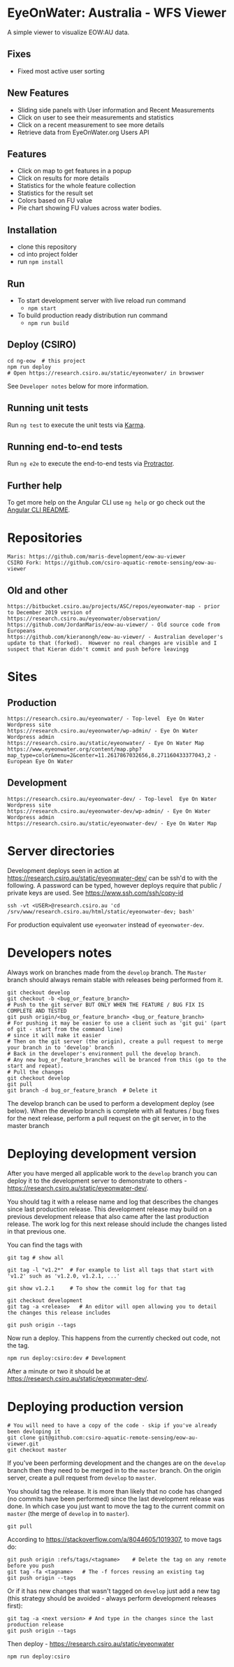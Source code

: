 # EyeOnWater: Australia - WFS Viewer

A simple viewer to visualize EOW:AU data.

## Fixes
- Fixed most active user sorting

## New Features
- Sliding side panels with User information and Recent Measurements
- Click on user to see their measurements and statistics
- Click on a recent measurement to see more details
- Retrieve data from EyeOnWater.org Users API

## Features
- Click on map to get features in a popup
- Click on results for more details
- Statistics for the whole feature collection
- Statistics for the result set
- Colors based on FU value
- Pie chart showing FU values across water bodies.

## Installation
- clone this repository
- cd into project folder
- run `npm install`

## Run
- To start development server with live reload run command
  - `npm start`
- To build production ready distribution run command
  - `npm run build`
  
## Deploy (CSIRO)

    cd ng-eow  # this project
    npm run deploy
    # Open https://research.csiro.au/static/eyeonwater/ in browswer

See `Developer notes` below for more information.

## Running unit tests

Run `ng test` to execute the unit tests via [Karma](https://karma-runner.github.io).

## Running end-to-end tests

Run `ng e2e` to execute the end-to-end tests via [Protractor](http://www.protractortest.org/).

## Further help

To get more help on the Angular CLI use `ng help` or go check out the [Angular CLI README](https://github.com/angular/angular-cli/blob/master/README.md).

# Repositories

    Maris: https://github.com/maris-development/eow-au-viewer
    CSIRO Fork: https://github.com/csiro-aquatic-remote-sensing/eow-au-viewer

## Old and other

    https://bitbucket.csiro.au/projects/ASC/repos/eyeonwater-map - prior to December 2019 version of https://research.csiro.au/eyeonwater/observation/
    https://github.com/JordanMaris/eow-au-viewer/ - Old source code from Europeans
    https://github.com/kieranongh/eow-au-viewer/ - Australian developer's update to that (forked).  However no real changes are visible and I suspect that Kieran didn't commit and push before leavingg

# Sites
## Production

    https://research.csiro.au/eyeonwater/ - Top-level  Eye On Water Wordpress site
    https://research.csiro.au/eyeonwater/wp-admin/ - Eye On Water Wordpress admin
    https://research.csiro.au/static/eyeonwater/ - Eye On Water Map
    https://www.eyeonwater.org/content/map.php?map_type=color&menu=2&center=11.2617867032656,8.271160433377043,2 - European Eye On Water

## Development

    https://research.csiro.au/eyeonwater-dev/ - Top-level  Eye On Water Wordpress site
    https://research.csiro.au/eyeonwater-dev/wp-admin/ - Eye On Water Wordpress admin
    https://research.csiro.au/static/eyeonwater-dev/ - Eye On Water Map

# Server directories

Development deploys seen in action at https://research.csiro.au/static/eyeonwater-dev/ can be ssh'd to with the following.  A password can be typed, however deploys require that public / private keys are used.  See https://www.ssh.com/ssh/copy-id
    
    ssh -vt <USER>@research.csiro.au 'cd /srv/www/research.csiro.au/html/static/eyeonwater-dev; bash'

For production equivalent use `eyeonwater` instead of `eyeonwater-dev`.

# Developers notes

Always work on branches made from the `develop` branch.  The `Master` branch should always remain stable with releases being performed from it.

    git checkout develop
    git checkout -b <bug_or_feature_branch>
    # Push to the git server BUT ONLY WHEN THE FEATURE / BUG FIX IS COMPLETE AND TESTED
    git push origin/<bug_or_feature_branch> <bug_or_feature_branch>
    # For pushing it may be easier to use a client such as 'git gui' (part of git - start from the command line)
    # since it will make it easier
    # Then on the git server (the origin), create a pull request to merge your branch in to 'develop' branch
    # Back in the developer's environment pull the develop branch.  
    # Any new bug_or_feature_branches will be branced from this (go to the start and repeat).  
    # Pull the changes
    git checkout develop
    git pull
    git branch -d bug_or_feature_branch  # Delete it

The develop branch can be used to perform a development deploy (see below). When the develop branch is complete with all features / bug fixes for the next release,  perform a pull request on the git server, in to the master branch

# Deploying development version

After you have merged all applicable work to the `develop` branch you can deploy it to the development server to demonstrate to others - https://research.csiro.au/static/eyeonwater-dev/.

You should tag it with a release name and log that describes the changes since last production release.  This development release may build on a previous development release that also came after the last production release.  The work log for this next release should include the changes listed in that previous one.

You can find the tags with 

    git tag # show all
    
    git tag -l "v1.2*"  # For example to list all tags that start with 'v1.2' such as 'v1.2.0, v1.2.1, ...'
    
    git show v1.2.1     # To show the commit log for that tag

    git checkout development
    git tag -a <release>   # An editor will open allowing you to detail the changes this release includes
    
    git push origin --tags
    
Now run a deploy.  This happens from the currently checked out code, not the tag.

    npm run deploy:csiro:dev # Development

After a minute or two it should be at https://research.csiro.au/static/eyeonwater-dev/.

# Deploying production version

    # You will need to have a copy of the code - skip if you've already been devloping it
    git clone git@github.com:csiro-aquatic-remote-sensing/eow-au-viewer.git
    git checkout master

If you've been performing development and the changes are on the `develop` branch then they need to be merged in to the `master` branch.  On the origin server, create a pull request from `develop` to `master`.
  
You should tag the release.  It is more than likely that no code has changed (no commits have been performed) since the last development release was done.  In which case you just want to move the tag to the current commit on `master` (the merge of `develop` in to `master`).

    git pull

According to https://stackoverflow.com/a/8044605/1019307, to move tags do:

    git push origin :refs/tags/<tagname>    # Delete the tag on any remote before you push
    git tag -fa <tagname>   # The -f forces reusing an existing tag
    git push origin --tags

Or if it has new changes that wasn't tagged on `develop` just add a new tag (this strategy should be avoided - always perform development releases first):

    git tag -a <next version> # And type in the changes since the last production release
    git push origin --tags

Then deploy - https://research.csiro.au/static/eyeonwater

    npm run deploy:csiro
